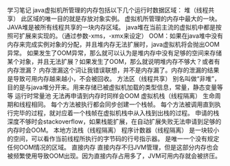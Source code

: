 学习笔记
java虚拟机所管理的内存包括以下几个运行时数据区域：
堆（线程共享）
此区域的唯一目的就是存放对象实例。
虚拟机所管理的内存中最大的一块。JAVA堆是被所有线程共享的一块内存区域。
java堆在当前主流的虚拟机中都是按照可扩展来实现的。（通过参数-xms，-xmx来设定）
OOM：如果在java堆中没有内存来完成实例对象的分配，并且堆内存无法扩展时，java虚拟机将会抛出OOM异常。
如果发生了OOM异常，那么就可以认为是堆内存中没有足够的空间来存储某个对象，并且无法扩展？如果发生了OOM，那么就说明堆内存不够大？或者有内存泄漏？
内存泄漏这个词让我错误联想，并不是内存漏了。内存的泄漏的结果是导致可用内存越来越小，不会被回收。
方法区（线程共享）
别名叫做“非堆”，目的是与java堆分开来。用来存储已被虚拟机加载的类型信息，常量，静态变量等等
运行时常量池
无法再申请到内存时同样会OOM
虚拟机栈（线程隔离）
生命周期和线程相同。
每个方法被执行都会同步创建一个栈帧。
每个方法被调用直到执行完毕的过程，就对应着一个栈帧在虚拟机栈中从入栈到出栈的过程。
申请的栈深度不够时会stackoverflow，如果栈能扩展，在自动扩展失败无法申请到足够的内存时会OOM。
本地方法栈（线程隔离）
程序计数器（线程隔离）
是一块较小的空间，可以看作当前线程所执行的字节码的行号指示器。
是唯一一个没有规定任何OOM情况的区域。
直接内存
直接内存不归JVM管理，但是这部分内存也会被频繁使用导致OOM出现。因为直接内存占用多了，JVM可用内存就会被挤压。